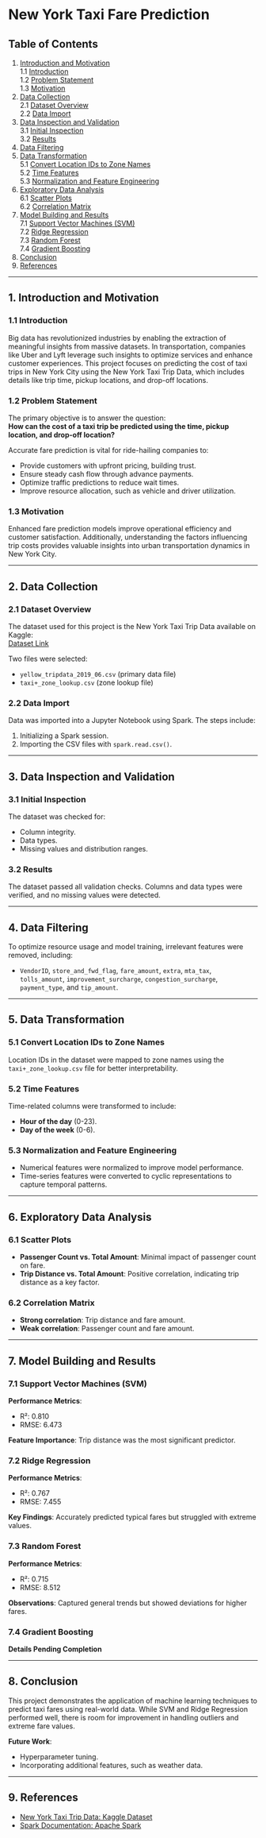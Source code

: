 # New York Taxi Fare Prediction

## Table of Contents

1. [Introduction and Motivation](#introduction-and-motivation)  
   1.1 [Introduction](#introduction)  
   1.2 [Problem Statement](#problem-statement)  
   1.3 [Motivation](#motivation)  
2. [Data Collection](#data-collection)  
   2.1 [Dataset Overview](#dataset-overview)  
   2.2 [Data Import](#data-import)  
3. [Data Inspection and Validation](#data-inspection-and-validation)  
   3.1 [Initial Inspection](#initial-inspection)  
   3.2 [Results](#results)  
4. [Data Filtering](#data-filtering)  
5. [Data Transformation](#data-transformation)  
   5.1 [Convert Location IDs to Zone Names](#convert-location-ids-to-zone-names)  
   5.2 [Time Features](#time-features)  
   5.3 [Normalization and Feature Engineering](#normalization-and-feature-engineering)  
6. [Exploratory Data Analysis](#exploratory-data-analysis)  
   6.1 [Scatter Plots](#scatter-plots)  
   6.2 [Correlation Matrix](#correlation-matrix)  
7. [Model Building and Results](#model-building-and-results)  
   7.1 [Support Vector Machines (SVM)](#support-vector-machines-svm)  
   7.2 [Ridge Regression](#ridge-regression)  
   7.3 [Random Forest](#random-forest)  
   7.4 [Gradient Boosting](#gradient-boosting)  
8. [Conclusion](#conclusion)  
9. [References](#references)  

---

## 1. Introduction and Motivation

### 1.1 Introduction

Big data has revolutionized industries by enabling the extraction of meaningful insights from massive datasets. In transportation, companies like Uber and Lyft leverage such insights to optimize services and enhance customer experiences. This project focuses on predicting the cost of taxi trips in New York City using the New York Taxi Trip Data, which includes details like trip time, pickup locations, and drop-off locations.

### 1.2 Problem Statement

The primary objective is to answer the question:  
**How can the cost of a taxi trip be predicted using the time, pickup location, and drop-off location?**

Accurate fare prediction is vital for ride-hailing companies to:  
- Provide customers with upfront pricing, building trust.  
- Ensure steady cash flow through advance payments.  
- Optimize traffic predictions to reduce wait times.  
- Improve resource allocation, such as vehicle and driver utilization.

### 1.3 Motivation

Enhanced fare prediction models improve operational efficiency and customer satisfaction. Additionally, understanding the factors influencing trip costs provides valuable insights into urban transportation dynamics in New York City.

---

## 2. Data Collection

### 2.1 Dataset Overview

The dataset used for this project is the New York Taxi Trip Data available on Kaggle:  
[Dataset Link](#)  

Two files were selected:  
- `yellow_tripdata_2019_06.csv` (primary data file)  
- `taxi+_zone_lookup.csv` (zone lookup file)

### 2.2 Data Import

Data was imported into a Jupyter Notebook using Spark. The steps include:  
1. Initializing a Spark session.  
2. Importing the CSV files with `spark.read.csv()`.

---

## 3. Data Inspection and Validation

### 3.1 Initial Inspection

The dataset was checked for:  
- Column integrity.  
- Data types.  
- Missing values and distribution ranges.

### 3.2 Results

The dataset passed all validation checks. Columns and data types were verified, and no missing values were detected.

---

## 4. Data Filtering

To optimize resource usage and model training, irrelevant features were removed, including:  
- `VendorID`, `store_and_fwd_flag`, `fare_amount`, `extra`, `mta_tax`, `tolls_amount`, `improvement_surcharge`, `congestion_surcharge`, `payment_type`, and `tip_amount`.

---

## 5. Data Transformation

### 5.1 Convert Location IDs to Zone Names

Location IDs in the dataset were mapped to zone names using the `taxi+_zone_lookup.csv` file for better interpretability.

### 5.2 Time Features

Time-related columns were transformed to include:  
- **Hour of the day** (0-23).  
- **Day of the week** (0-6).  

### 5.3 Normalization and Feature Engineering

- Numerical features were normalized to improve model performance.  
- Time-series features were converted to cyclic representations to capture temporal patterns.

---

## 6. Exploratory Data Analysis

### 6.1 Scatter Plots

- **Passenger Count vs. Total Amount**: Minimal impact of passenger count on fare.  
- **Trip Distance vs. Total Amount**: Positive correlation, indicating trip distance as a key factor.

### 6.2 Correlation Matrix

- **Strong correlation**: Trip distance and fare amount.  
- **Weak correlation**: Passenger count and fare amount.

---

## 7. Model Building and Results

### 7.1 Support Vector Machines (SVM)

**Performance Metrics**:  
- R²: 0.810  
- RMSE: 6.473  

**Feature Importance**: Trip distance was the most significant predictor.

### 7.2 Ridge Regression

**Performance Metrics**:  
- R²: 0.767  
- RMSE: 7.455  

**Key Findings**: Accurately predicted typical fares but struggled with extreme values.

### 7.3 Random Forest

**Performance Metrics**:  
- R²: 0.715  
- RMSE: 8.512  

**Observations**: Captured general trends but showed deviations for higher fares.

### 7.4 Gradient Boosting

**Details Pending Completion**

---

## 8. Conclusion

This project demonstrates the application of machine learning techniques to predict taxi fares using real-world data. While SVM and Ridge Regression performed well, there is room for improvement in handling outliers and extreme fare values.  

**Future Work**:  
- Hyperparameter tuning.  
- Incorporating additional features, such as weather data.

---

## 9. References

- [New York Taxi Trip Data: Kaggle Dataset](#)  
- [Spark Documentation: Apache Spark](https://spark.apache.org/)
